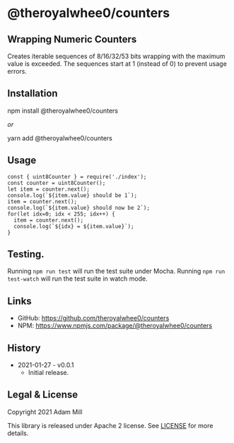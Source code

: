 # @theroyalwhee0/counters

## Wrapping Numeric Counters
Creates iterable sequences of 8/16/32/53 bits wrapping with the maximum value is exceeded. The sequences start at 1 (instead of 0) to prevent usage errors.

## Installation
npm install @theroyalwhee0/counters

*or*

yarn add @theroyalwhee0/counters


## Usage
```
const { uint8Counter } = require('./index');
const counter = uint8Counter();
let item = counter.next();
console.log(`${item.value} should be 1`);
item = counter.next();
console.log(`${item.value} should now be 2`);
for(let idx=0; idx < 255; idx++) {
  item = counter.next();
  console.log(`${idx} = ${item.value}`);
}
```

## Testing.
Running ```npm run test``` will run the test suite under Mocha. Running ```npm run test-watch``` will run the test suite in watch mode.


## Links
- GitHub: https://github.com/theroyalwhee0/counters
- NPM: https://www.npmjs.com/package/@theroyalwhee0/counters


## History
- 2021-01-27 - v0.0.1
  - Initial release.


## Legal & License
Copyright 2021 Adam Mill

This library is released under Apache 2 license. See [LICENSE](https://github.com/theroyalwhee0/dynasty/blob/master/LICENSE) for more details.
